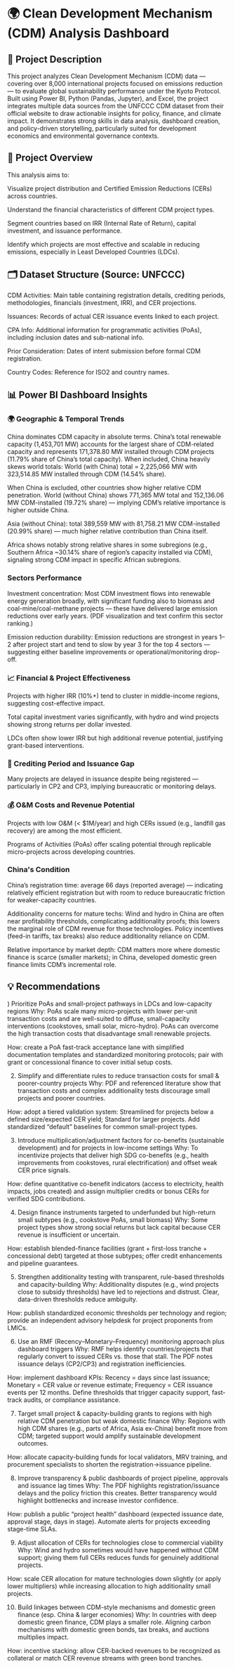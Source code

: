 # 🌍 Clean Development Mechanism (CDM) Analysis Dashboard

## 📌 Project Description
This project analyzes Clean Development Mechanism (CDM) data — covering over 8,000 international projects focused on emissions reduction — to evaluate global sustainability performance under the Kyoto Protocol. Built using Power BI, Python (Pandas, Jupyter), and Excel, the project integrates multiple data sources from the UNFCCC CDM dataset from their official website to draw actionable insights for policy, finance, and climate impact. It demonstrates strong skills in data analysis, dashboard creation, and policy-driven storytelling, particularly suited for development economics and environmental governance contexts.

## 🧭 Project Overview
This analysis aims to:

Visualize project distribution and Certified Emission Reductions (CERs) across countries.

Understand the financial characteristics of different CDM project types.

Segment countries based on IRR (Internal Rate of Return), capital investment, and issuance performance.

Identify which projects are most effective and scalable in reducing emissions, especially in Least Developed Countries (LDCs).

## 🗂️ Dataset Structure (Source: UNFCCC)
CDM Activities: Main table containing registration details, crediting periods, methodologies, financials (investment, IRR), and CER projections.

Issuances: Records of actual CER issuance events linked to each project.

CPA Info: Additional information for programmatic activities (PoAs), including inclusion dates and sub-national info.

Prior Consideration: Dates of intent submission before formal CDM registration.

Country Codes: Reference for ISO2 and country names.

## 📊 Power BI Dashboard Insights
### 🌍 Geographic & Temporal Trends
China dominates CDM capacity in absolute terms. China’s total renewable capacity (1,453,701 MW) accounts for the largest share of CDM-related capacity and represents 171,378.80 MW installed through CDM projects (11.79% share of China’s total capacity). When included, China heavily skews world totals: World (with China) total = 2,225,066 MW with 323,514.85 MW installed through CDM (14.54% share). 

When China is excluded, other countries show higher relative CDM penetration. World (without China) shows 771,365 MW total and 152,136.06 MW CDM-installed (19.72% share) — implying CDM’s relative importance is higher outside China.

Asia (without China): total 389,559 MW with 81,758.21 MW CDM-installed (20.99% share) — much higher relative contribution than China itself. 

Africa shows notably strong relative shares in some subregions (e.g., Southern Africa ~30.14% share of region’s capacity installed via CDM), signaling strong CDM impact in specific African subregions.

### Sectors Performance
Investment concentration: Most CDM investment flows into renewable energy generation broadly, with significant funding also to biomass and coal-mine/coal-methane projects — these have delivered large emission reductions over early years. (PDF visualization and text confirm this sector ranking.) 

Emission reduction durability: Emission reductions are strongest in years 1–2 after project start and tend to slow by year 3 for the top 4 sectors — suggesting either baseline improvements or operational/monitoring drop-off. 

### 📈 Financial & Project Effectiveness
Projects with higher IRR (10%+) tend to cluster in middle-income regions, suggesting cost-effective impact.

Total capital investment varies significantly, with hydro and wind projects showing strong returns per dollar invested.

LDCs often show lower IRR but high additional revenue potential, justifying grant-based interventions.

### 📅 Crediting Period and Issuance Gap
Many projects are delayed in issuance despite being registered — particularly in CP2 and CP3, implying bureaucratic or monitoring delays.

### 💰 O&M Costs and Revenue Potential
Projects with low O&M (< $1M/year) and high CERs issued (e.g., landfill gas recovery) are among the most efficient.

Programs of Activities (PoAs) offer scaling potential through replicable micro-projects across developing countries.

### China's Condition
China’s registration time: average 66 days (reported average) — indicating relatively efficient registration but with room to reduce bureaucratic friction for weaker-capacity countries.

Additionality concerns for mature techs: Wind and hydro in China are often near profitability thresholds, complicating additionality proofs; this lowers the marginal role of CDM revenue for those technologies. Policy incentives (feed-in tariffs, tax breaks) also reduce additionality reliance on CDM. 

Relative importance by market depth: CDM matters more where domestic finance is scarce (smaller markets); in China, developed domestic green finance limits CDM’s incremental role.


## 💡 Recommendations
) Prioritize PoAs and small-project pathways in LDCs and low-capacity regions
Why: PoAs scale many micro-projects with lower per-unit transaction costs and are well-suited to diffuse, small-capacity interventions (cookstoves, small solar, micro-hydro). PoAs can overcome the high transaction costs that disadvantage small renewable projects. 

How: create a PoA fast-track acceptance lane with simplified documentation templates and standardized monitoring protocols; pair with grant or concessional finance to cover initial setup costs.

2) Simplify and differentiate rules to reduce transaction costs for small & poorer-country projects
Why: PDF and referenced literature show that transaction costs and complex additionality tests discourage small projects and poorer countries. 

How: adopt a tiered validation system: Streamlined for projects below a defined size/expected CER yield; Standard for larger projects. Add standardized “default” baselines for common small-project types.

3) Introduce multiplication/adjustment factors for co-benefits (sustainable development) and for projects in low-income settings
Why: To incentivize projects that deliver high SDG co-benefits (e.g., health improvements from cookstoves, rural electrification) and offset weak CER price signals. 

How: define quantitative co-benefit indicators (access to electricity, health impacts, jobs created) and assign multiplier credits or bonus CERs for verified SDG contributions.

4) Design finance instruments targeted to underfunded but high-return small subtypes (e.g., cookstove PoAs, small biomass)
Why: Some project types show strong social returns but lack capital because CER revenue is insufficient or uncertain. 

How: establish blended-finance facilities (grant + first-loss tranche + concessional debt) targeted at those subtypes; offer credit enhancements and pipeline guarantees.

5) Strengthen additionality testing with transparent, rule-based thresholds and capacity-building
Why: Additionality disputes (e.g., wind projects close to subsidy thresholds) have led to rejections and distrust. Clear, data-driven thresholds reduce ambiguity. 

How: publish standardized economic thresholds per technology and region; provide an independent advisory helpdesk for project proponents from LMICs.

6) Use an RMF (Recency–Monetary–Frequency) monitoring approach plus dashboard triggers
Why: RMF helps identify countries/projects that regularly convert to issued CERs vs. those that stall. The PDF notes issuance delays (CP2/CP3) and registration inefficiencies. 

How: implement dashboard KPIs: Recency = days since last issuance; Monetary = CER value or revenue estimate; Frequency = CER issuance events per 12 months. Define thresholds that trigger capacity support, fast-track audits, or compliance assistance.

7) Target small project & capacity-building grants to regions with high relative CDM penetration but weak domestic finance
Why: Regions with high CDM shares (e.g., parts of Africa, Asia ex-China) benefit more from CDM; targeted support would amplify sustainable development outcomes. 

How: allocate capacity-building funds for local validators, MRV training, and procurement specialists to shorten the registration→issuance pipeline.

8) Improve transparency & public dashboards of project pipeline, approvals and issuance lag times
Why: The PDF highlights registration/issuance delays and the policy friction this creates. Better transparency would highlight bottlenecks and increase investor confidence. 

How: publish a public “project health” dashboard (expected issuance date, approval stage, days in stage). Automate alerts for projects exceeding stage-time SLAs.

9) Adjust allocation of CERs for technologies close to commercial viability
Why: Wind and hydro sometimes would have happened without CDM support; giving them full CERs reduces funds for genuinely additional projects. 

How: scale CER allocation for mature technologies down slightly (or apply lower multipliers) while increasing allocation to high additionality small projects.

10) Build linkages between CDM-style mechanisms and domestic green finance (esp. China & larger economies)
Why: In countries with deep domestic green finance, CDM plays a smaller role. Aligning carbon mechanisms with domestic green bonds, tax breaks, and auctions multiplies impact. 

How: incentive stacking: allow CER-backed revenues to be recognized as collateral or match CER revenue streams with green bond tranches.
